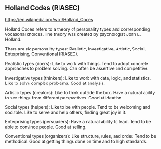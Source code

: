 ## Holland Codes (RIASEC)

https://en.wikipedia.org/wiki/Holland_Codes

Holland Codes refers to a theory of personality types and corresponding vocational choices. The theory was created by psychologist John L. Holland. 

There are six personality types: Realistic, Investigative, Artistic, Social, Enterprising, Conventional (RIASEC).

Realistic types (doers): Like to work with things. Tend to adopt concrete approaches to problem solving. Can often be assertive and competitive. 

Investigative types (thinkers): Like to work with data, logic, and statistics. Like to solve complex problems. Good at analysis.

Artistic types (creators): Like to think outside the box. Have a natural ability to see things from different perspectives. Good at ideation.

Social types (helpers): Like to be with people. Tend to be welcoming and sociable. Like to serve and help others, finding great joy in it.

Enterprising types (persuaders): Have a natural ability to lead. Tend to be able to convince people. Good at selling.

Conventional types (organizers): Like structure, rules, and order. Tend to be methodical. Good at getting things done on time and to high standards.
